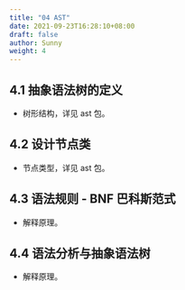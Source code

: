 ```yaml
---
title: "04 AST"
date: 2021-09-23T16:28:10+08:00
draft: false
author: Sunny
weight: 4
---
```


## 4.1 抽象语法树的定义

- 树形结构，详见 ast 包。

## 4.2 设计节点类

- 节点类型，详见 ast 包。

## 4.3 语法规则 - BNF 巴科斯范式

- 解释原理。

## 4.4 语法分析与抽象语法树

- 解释原理。

